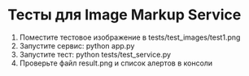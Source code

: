 # Тесты для Image Markup Service

1. Поместите тестовое изображение в tests/test_images/test1.png
2. Запустите сервис: python app.py
3. Запустите тест: python tests/test_service.py
4. Проверьте файл result.png и список алертов в консоли
